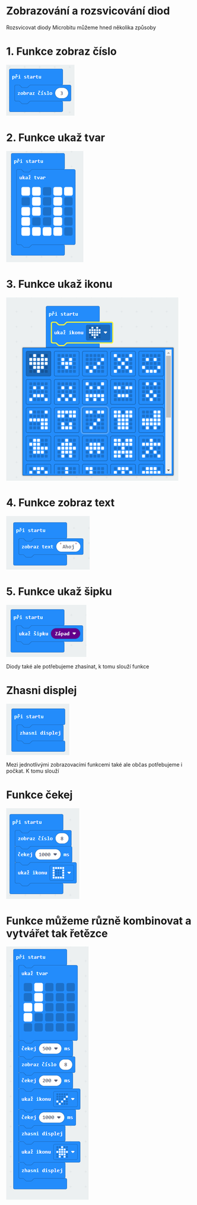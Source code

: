 # Zobrazování a rozsvicování diod

Rozsvicovat diody Microbitu můžeme hned několika způsoby

# 1. Funkce zobraz číslo 

![cislo](obrazky/02_zobrazovani/cislo.png)

# 2. Funkce ukaž tvar

![tvar](obrazky/02_zobrazovani/tvar.png)

# 3. Funkce ukaž ikonu

![ikona](obrazky/02_zobrazovani/ikona.png)

# 4. Funkce zobraz text

![text](obrazky/02_zobrazovani/text.png)

# 5. Funkce ukaž šipku

![sipka](obrazky/02_zobrazovani/sipka.png)

Diody také ale potřebujeme zhasínat, k tomu slouží funkce 
# Zhasni displej

![zhasni](obrazky/02_zobrazovani/zhasni.png)

Mezi jednotlivými zobrazovacími funkcemi také ale občas potřebujeme i počkat. K tomu slouží

# Funkce čekej

![cekej](obrazky/02_zobrazovani/cekej.png)

# Funkce můžeme různě kombinovat a vytvářet tak řetězce

![retezec](obrazky/02_zobrazovani/retezec.png)